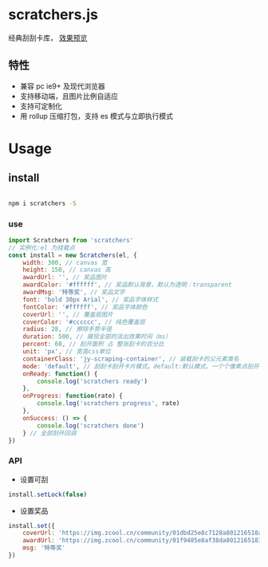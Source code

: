 # scratchers.js

经典刮刮卡库， [效果预览](https://codepen.io/liejiayong/pen/eYpOypR)

## 特性

- 兼容 pc ie9+ 及现代浏览器
- 支持移动端，且图片比例自适应
- 支持可定制化
- 用 rollup 压缩打包，支持 es 模式与立即执行模式

# Usage

## install

```bash

npm i scratchers -S

```

### use

```js
import Scratchers from 'scratchers'
// 实例化:el 为挂载点
const install = new Scratchers(el, {
	width: 300, // canvas 宽
	height: 150, // canvas 高
	awardUrl: '', // 奖品图片
	awardColor: '#ffffff', // 奖品默认背景，默认为透明：transparent
	awardMsg: '特等奖', // 奖品文字
	font: 'bold 30px Arial', // 奖品字体样式
	fontColor: '#ffffff', // 奖品字体颜色
	coverUrl: '', // 覆盖层图片
	coverColor: '#cccccc', // 纯色覆盖层
	radius: 28, // 擦除手势半径
	duration: 500, // 展现全部的淡出效果时间（ms）
	percent: 60, // 刮开面积 占 整张刮卡的百分比
	unit: 'px', // 宽高css单位
	containerClass: 'jy-scraping-container', // 装载刮卡的父元素类名
	mode: 'default', // 刮刮卡刮开卡片模式。default:默认模式，一个个像素点刮开；sector:快速模式，以鼠标按下点开始到结束点形成扇形消除像素
	onReady: function() {
		console.log('scratchers ready')
	},
	onProgress: function(rate) {
		console.log('scratchers progress', rate)
	},
	onSuccess: () => {
		console.log('scratchers done')
	} // 全部刮开回调
})
```

### API

- 设置可刮

```js
install.setLock(false)
```

- 设置奖品

```js
install.set({
	coverUrl: 'https://img.zcool.cn/community/01dbd25e8c7128a801216518adf279.jpg@1280w_1l_2o_100sh.jpg',
	awardUrl: 'https://img.zcool.cn/community/01f9485e8af38da801216518361916.jpg@260w_195h_1c_1e_1o_100sh.jpg',
	msg: '特等奖'
})
```
